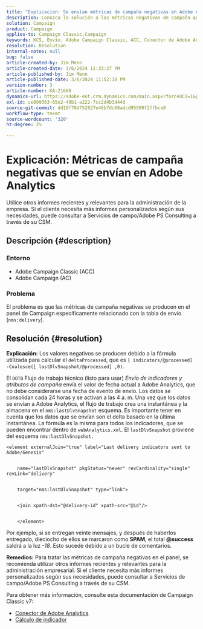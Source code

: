 ```yaml
---
title: "Explicación: Se envían métricas de campaña negativas en Adobe Analytics"
description: Conozca la solución a las métricas negativas de campaña que se producen en el panel específicamente relacionadas con la tabla Entrega (nms:delivery).
solution: Campaign
product: Campaign
applies-to: Campaign Classic,Campaign
keywords: KCS, Envío, Adobe Campaign Classic, ACC, Conector de Adobe Analytics, Adobe Analytics, AA, Solución de problemas, Adobe Campaign, AC, métricas de campaña negativas
resolution: Resolution
internal-notes: null
bug: false
article-created-by: Jim Menn
article-created-date: 3/6/2024 11:33:27 PM
article-published-by: Jim Menn
article-published-date: 3/6/2024 11:52:18 PM
version-number: 3
article-number: KA-21660
dynamics-url: https://adobe-ent.crm.dynamics.com/main.aspx?forceUCI=1&pagetype=entityrecord&etn=knowledgearticle&id=4a6671ea-11dc-ee11-904d-6045bd006268
exl-id: ce899363-65e2-49b1-a222-7cc2d4b3d44d
source-git-commit: dd19f78d752827e48b7dc68adcd95500f2ffbca0
workflow-type: tm+mt
source-wordcount: '320'
ht-degree: 2%

---
```


# Explicación: Métricas de campaña negativas que se envían en Adobe Analytics


Utilice otros informes recientes y relevantes para la administración de la empresa. Si el cliente necesita más informes personalizados según sus necesidades, puede consultar a Servicios de campo/Adobe PS Consulting a través de su CSM.

## Descripción {#description}


### <b>Entorno</b>

- Adobe Campaign Classic (ACC)
- Adobe Campaign (AC)




### <b>Problema</b>

El problema es que las métricas de campaña negativas se producen en el panel de Campaign específicamente relacionado con la tabla de envío (`nms:delivery`).


## Resolución {#resolution}

<b>Explicación:</b>
Los valores negativos se producen debido a la fórmula utilizada para calcular el `deltaProcessed`, que es `[ indicators/@processed] -Coalesce([ lastDlvSnapshot/@processed] ,0)`.

El `OOTB` Flujo de trabajo técnico (listo para usar) *Envío de indicadores y atributos de campaña* envía el valor de fecha actual a Adobe Analytics, que no debe considerarse una fecha de evento de envío. Los datos se consolidan cada 24 horas y se activan a las 4 a. m. Una vez que los datos se envían a Adobe Analytics, el flujo de trabajo crea una instantánea y la almacena en el `nms:lastDlvSnapshot` esquema. Es importante tener en cuenta que los datos que se envían son el delta basado en la última instantánea. La fórmula es la misma para todos los indicadores, que se pueden encontrar dentro de `webAnalytics.xml`. El `lastDlvSnapshot` proviene del esquema `nms:lastDlvSnapshot.`




```
<element externalJoin="true" label="Last delivery indicators sent to Adobe/Genesis"


    name="lastDlvSnapshot" pkgStatus="never" revCardinality="single" revLink="delivery"


    target="nms:lastDlvSnapshot" type="link">


    <join xpath-dst="@delivery-id" xpath-src="@id"/>


    </element>
```


Por ejemplo, si se entregan veinte mensajes, y después de haberlos entregado, dieciocho de ellos se marcaron como <b>SPAM</b>, el total <b>@success</b> saldrá a la luz *-18*. Esto sucede debido a un bucle de comentarios.

<b>Remedios:</b>
Para tratar las métricas de campaña negativas en el panel, se recomienda utilizar otros informes recientes y relevantes para la administración empresarial. Si el cliente necesita más informes personalizados según sus necesidades, puede consultar a Servicios de campo/Adobe PS Consulting a través de su CSM.

Para obtener más información, consulte esta documentación de Campaign Classic v7:



- [Conector de Adobe Analytics](https://experienceleague.adobe.com/docs/campaign-classic/using/getting-started/connectors/analytics-connector/adobe-analytics-connector.html)
- [Cálculo de indicador](https://experienceleague.adobe.com/docs/campaign-classic/using/reporting/reports-on-deliveries/indicator-calculation.html)
